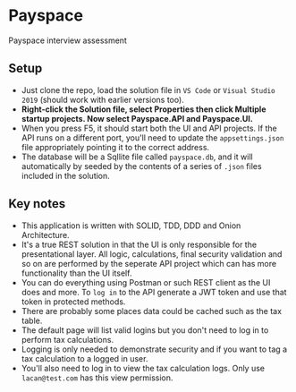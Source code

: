 # Payspace
Payspace interview assessment

## Setup
- Just clone the repo, load the solution file in `VS Code` or `Visual Studio 2019` (should work with earlier versions too).
- **Right-click the Solution file, select Properties then click Multiple startup projects. Now select Payspace.API and Payspace.UI.**
- When you press F5, it should start both the UI and API projects. If the API runs on a different port, you'll need to update the `appsettings.json` file appropriately pointing it to the correct address.
- The database will be a Sqllite file called `payspace.db`, and it will automatically by seeded by the contents of a series of `.json` files included in the solution.

## Key notes
- This application is written with SOLID, TDD, DDD and Onion Architecture. 
- It's a true REST solution in that the UI is only responsible for the presentational layer. All logic, calculations, final security validation and so on are performed by the seperate API project which can has more functionality than the UI itself.
- You can do everything using Postman or such REST client as the UI does and more. To `log in` to the API generate a JWT token and use that token in protected methods.
- There are probably some places data could be cached such as the tax table.
- The default page will list valid logins but you don't need to log in to perform tax calculations. 
- Logging is only needed to demonstrate security and if you want to tag a tax calculation to a logged in user.
- You'll also need to log in to view the tax calculation logs. Only use `lacan@test.com` has this view permission.


